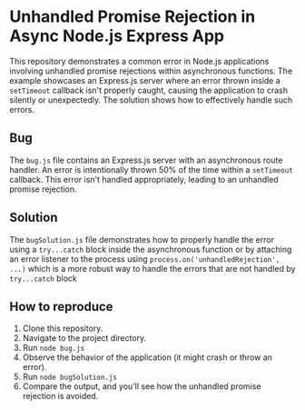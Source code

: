 # Unhandled Promise Rejection in Async Node.js Express App

This repository demonstrates a common error in Node.js applications involving unhandled promise rejections within asynchronous functions.  The example showcases an Express.js server where an error thrown inside a `setTimeout` callback isn't properly caught, causing the application to crash silently or unexpectedly.  The solution shows how to effectively handle such errors.

## Bug

The `bug.js` file contains an Express.js server with an asynchronous route handler.  An error is intentionally thrown 50% of the time within a `setTimeout` callback.  This error isn't handled appropriately, leading to an unhandled promise rejection.

## Solution

The `bugSolution.js` file demonstrates how to properly handle the error using a `try...catch` block inside the asynchronous function or by attaching an error listener to the process using `process.on('unhandledRejection', ...)` which is a more robust way to handle the errors that are not handled by `try...catch` block

## How to reproduce

1. Clone this repository.
2. Navigate to the project directory.
3. Run `node bug.js`
4. Observe the behavior of the application (it might crash or throw an error).
5. Run `node bugSolution.js`
6. Compare the output, and you'll see how the unhandled promise rejection is avoided.